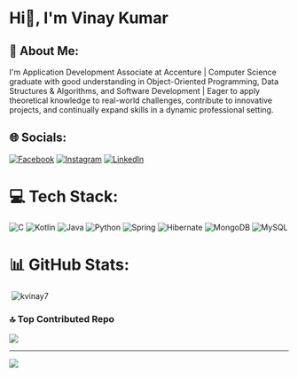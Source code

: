 # Hi👋, I'm Vinay Kumar

## 💫 About Me:
I'm Application Development Associate at Accenture | Computer Science graduate with good understanding in Object-Oriented Programming, Data Structures & Algorithms, and Software Development | Eager to apply theoretical knowledge to real-world challenges, contribute to innovative projects, and continually expand skills in a dynamic professional setting.


## 🌐 Socials:
[![Facebook](https://img.shields.io/badge/Facebook-%231877F2.svg?logo=Facebook&logoColor=white)](https://facebook.com/https://www.facebook.com/kvkumar.vinay.9/) [![Instagram](https://img.shields.io/badge/Instagram-%23E4405F.svg?logo=Instagram&logoColor=white)](https://instagram.com/https://www.instagram.com/kvinay_7/) [![LinkedIn](https://img.shields.io/badge/LinkedIn-%230077B5.svg?logo=linkedin&logoColor=white)](https://linkedin.com/in/https://www.linkedin.com/in/kvinay7/) 

# 💻 Tech Stack:
![C](https://img.shields.io/badge/c-%2300599C.svg?style=for-the-badge&logo=c&logoColor=white) ![Kotlin](https://img.shields.io/badge/kotlin-%237F52FF.svg?style=for-the-badge&logo=kotlin&logoColor=white) ![Java](https://img.shields.io/badge/java-%23ED8B00.svg?style=for-the-badge&logo=openjdk&logoColor=white) ![Python](https://img.shields.io/badge/python-3670A0?style=for-the-badge&logo=python&logoColor=ffdd54) ![Spring](https://img.shields.io/badge/spring-%236DB33F.svg?style=for-the-badge&logo=spring&logoColor=white) ![Hibernate](https://img.shields.io/badge/Hibernate-59666C?style=for-the-badge&logo=Hibernate&logoColor=white) ![MongoDB](https://img.shields.io/badge/MongoDB-%234ea94b.svg?style=for-the-badge&logo=mongodb&logoColor=white) ![MySQL](https://img.shields.io/badge/mysql-4479A1.svg?style=for-the-badge&logo=mysql&logoColor=white)
# 📊 GitHub Stats:
<p>&nbsp;<img align="center" src="https://github-readme-stats.vercel.app/api?username=kvinay7&show_icons=true&locale=en" alt="kvinay7" /></p>

### 🔝 Top Contributed Repo
![](https://github-contributor-stats.vercel.app/api?username=kvinay7&limit=5&theme=dark&combine_all_yearly_contributions=true)

---
[![](https://visitcount.itsvg.in/api?id=kvinay7&icon=0&color=0)](https://visitcount.itsvg.in)
